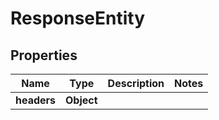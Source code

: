 

# ResponseEntity


## Properties

| Name | Type | Description | Notes |
|------------ | ------------- | ------------- | -------------|
|**headers** | **Object** |  |  |



